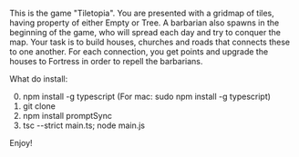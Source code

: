 This is the game "Tiletopia". You are presented with a gridmap of tiles, having property of either Empty or Tree. A barbarian also spawns in the beginning of the game, who will spread each day and try to conquer the map. 
Your task is to build houses, churches and roads that connects these to one another. For each connection, you get points and upgrade the houses to Fortress in order to repell the barbarians.

What do install:

0. npm install -g typescript (For mac: sudo npm install -g typescript)
1. git clone
2. npm install promptSync
3. tsc --strict main.ts; node main.js

Enjoy!
